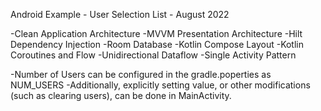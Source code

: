 Android Example - User Selection List - August 2022


-Clean Application Architecture
-MVVM Presentation Architecture
-Hilt Dependency Injection
-Room Database
-Kotlin Compose Layout
-Kotlin Coroutines and Flow
-Unidirectional Dataflow
-Single Activity Pattern

-Number of Users can be configured in the gradle.poperties as NUM_USERS
-Additionally, explicitly setting value, or other modifications (such as clearing users), can be done in MainActivity.